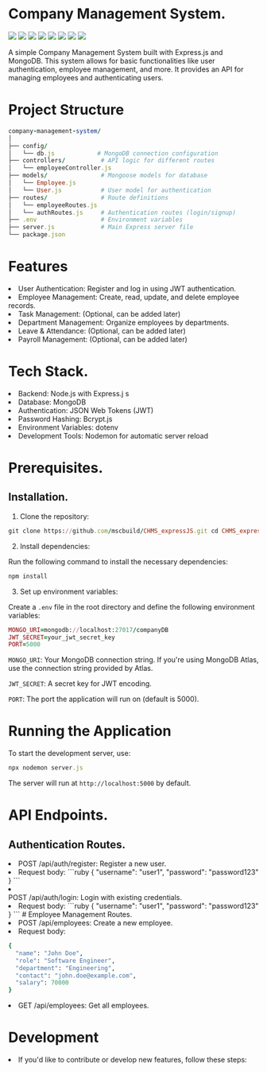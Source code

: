 # Company Management System.
![](https://komarev.com/ghpvc/?username=mscbuild) 
 ![](https://img.shields.io/github/license/mscbuild/e-learning) 
 ![](https://img.shields.io/github/repo-size/mscbuild/e-learning)
![](https://img.shields.io/badge/PRs-Welcome-green)
![](https://img.shields.io/badge/code%20style-js/vue-green)
![](https://img.shields.io/github/stars/mscbuild)
![](https://img.shields.io/badge/Topic-Github-lighred)
![](https://img.shields.io/website?url=https%3A%2F%2Fgithub.com%2Fmscbuild)


A simple Company Management System built with Express.js and MongoDB. This system allows for basic functionalities like user authentication, employee management, and more. It provides an API for managing employees and authenticating users.

# Project Structure
```ruby
company-management-system/
│
├── config/
│   └── db.js            # MongoDB connection configuration
├── controllers/          # API logic for different routes
│   └── employeeController.js
├── models/               # Mongoose models for database
│   └── Employee.js
│   └── User.js           # User model for authentication
├── routes/               # Route definitions
│   └── employeeRoutes.js
│   └── authRoutes.js     # Authentication routes (login/signup)
├── .env                  # Environment variables
├── server.js             # Main Express server file
└── package.json
```

# Features

<li>User Authentication: Register and log in using JWT authentication.

<li>Employee Management: Create, read, update, and delete employee records.

<li>Task Management: (Optional, can be added later)

<li>Department Management: Organize employees by departments.

<li>Leave & Attendance: (Optional, can be added later)

<li>Payroll Management: (Optional, can be added later)

 # Tech Stack.

<li>Backend: Node.js  with  Express.j s

<li>Database: MongoDB

<li>Authentication: JSON Web Tokens (JWT)

<li>Password Hashing:  Bcrypt.js 

<li>Environment Variables: dotenv

<li>Development Tools: Nodemon for automatic server reload

# Prerequisites.

## Installation.

1. Clone the repository:
```ruby
git clone https://github.com/mscbuild/CHMS_expressJS.git cd CHMS_expressJS
```
2. Install dependencies:

Run the following command to install the necessary dependencies:

```ruby
npm install
```
3. Set up environment variables:

Create a `.env` file in the root directory and define the following environment variables:

```ruby
MONGO_URI=mongodb://localhost:27017/companyDB
JWT_SECRET=your_jwt_secret_key
PORT=5000
```
`MONGO_URI`: Your MongoDB connection string. If you're using MongoDB Atlas, use the connection string provided by Atlas.

`JWT_SECRET`: A secret key for JWT encoding.

`PORT`: The port the application will run on (default is 5000).

# Running the Application

To start the development server, use:

```ruby
npx nodemon server.js
```
The server will run at `http://localhost:5000` by default.

# API Endpoints.

## Authentication Routes.

<li>POST /api/auth/register: Register a new user.

<li>Request body:
```ruby
{
  "username": "user1",
  "password": "password123"
}
```
<li></li>POST /api/auth/login: Login with existing credentials.

<li>Request body:
```ruby
{
  "username": "user1",
  "password": "password123"
}
```
# Employee Management Routes.

<li>POST /api/employees: Create a new employee.

<li>Request body:

```ruby
{
  "name": "John Doe",
  "role": "Software Engineer",
  "department": "Engineering",
  "contact": "john.doe@example.com",
  "salary": 70000
}
```
<li>GET /api/employees: Get all employees.

# Development
<li>If you'd like to contribute or develop new features, follow these steps:</li>
